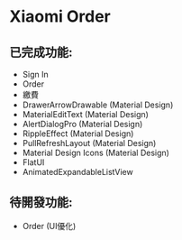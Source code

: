 Xiaomi Order
===========

## 已完成功能:
- Sign In
- Order
- 繳費
- DrawerArrowDrawable (Material Design)
- MaterialEditText (Material Design)
- AlertDialogPro (Material Design)
- RippleEffect (Material Design)
- PullRefreshLayout (Material Design)
- Material Design Icons (Material Design)
- FlatUI
- AnimatedExpandableListView

## 待開發功能:
- Order (UI優化)
